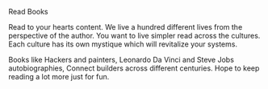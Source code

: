 Read Books

Read to your hearts content. 
We live a hundred different lives from the perspective of the author. You want to live simpler read across the cultures. Each culture has its own mystique which will revitalize your systems.

Books like Hackers and painters,  Leonardo Da Vinci and Steve Jobs autobiographies, Connect builders across different centuries.  Hope to keep reading a lot more just for fun.